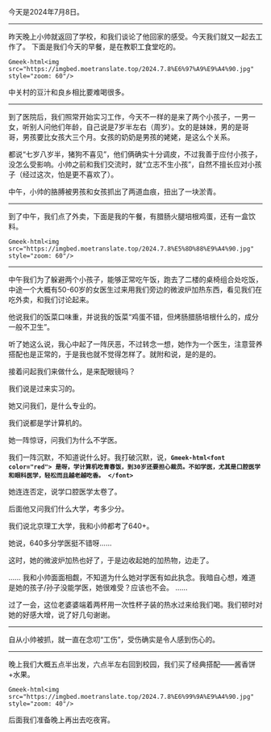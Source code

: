 今天是2024年7月8日。

---

昨天晚上小帅就返回了学校，和我们谈论了他回家的感受。今天我们就又一起去工作了。
下面是我们今天的早餐，是在教职工食堂吃的。

`Gmeek-html<img src="https://imgbed.moetranslate.top/2024.7.8%E6%97%A9%E9%A4%90.jpg" style="zoom: 60"/>`

中关村的豆汁和良乡相比要难喝很多。

---

到了医院后，我们照常开始实习工作，今天不一样的是来了两个小孩子，一男一女，听别人问他们年龄，自己说是7岁半左右（周岁）。女的是妹妹，男的是哥哥，男孩要比女孩大三个月。女孩的奶奶是男孩的姥姥，是这么个关系。

都说“七岁八岁半，猪狗不喜见”，他们俩确实十分调皮，不过我善于应付小孩子，没怎么受影响。小帅之前和我们交流时，就“立志不生小孩”，自然不擅长应对小孩子（经过这次，怕是更不喜欢了）。

中午，小帅的胳膊被男孩和女孩抓出了两道血痕，扭出了一块淤青。

---

到了中午，我们点了外卖，下面是我的午餐，有腊肠火腿培根鸡蛋，还有一盒饮料。

`Gmeek-html<img src="https://imgbed.moetranslate.top/2024.7.8%E5%8D%88%E9%A4%90.jpg" style="zoom: 60"/>`

---

中午我们为了躲避两个小孩子，能够正常吃午饭，跑去了二楼的桌椅组合处吃饭，中途一个大概有50-60岁的女医生过来用我们旁边的微波炉加热东西，看见我们在吃外卖，和我们讨论起来。

他说我们的饭菜口味重，并说我的饭菜“鸡蛋不错，但烤肠腊肠培根什么的，成分一般不卫生”。

听了她这么说，我心中起了一阵厌恶，不过转念一想，她作为一个医生，注意营养搭配也是正常的，于是我也就不觉得怎样了。就附和说，是的是的。

接着问起我们来做什么，是来配眼镜吗？

我们说是过来实习的。

她又问我们，是什么专业的。

我们说都是学计算机的。

她一阵惊讶，问我们为什么不学医。

我们一阵沉默，不知道说什么好。我打破沉默，说，**`Gmeek-html<font color="red"> 是呀，学计算机吃青春饭，到30岁还要担心裁员。不如学医，尤其是口腔医学和眼科医学，轻松而且越老越吃香。 </font>`**

她连连否定，说学口腔医学太卷了。

后面他又问我们什么大学，考多少分。

我们说北京理工大学，我和小帅都考了640+。

她说，640多分学医挺不错呀......

这时，她的微波炉加热也好了，于是边收起她的加热物，边走了。

......
我和小帅面面相觑，不知道为什么她对学医有如此执念。我暗自心想，难道是她的孩子/孙子没能学医，她很难受？应该也不会。
......

过了一会，这位老婆婆端着两杯用一次性杯子装的热水过来给我们喝。我们顿时对她的好感大增，说了好几句谢谢。

---

自从小帅被抓，就一直在念叨“工伤”，受伤确实是令人感到伤心的。

---

晚上我们大概五点半出发，六点半左右回到校园，我们买了经典搭配——酱香饼+水果。

`Gmeek-html<img src="https://imgbed.moetranslate.top/2024.7.8%E6%99%9A%E9%A4%90.jpg" style="zoom: 40"/>`

后面我们准备晚上再出去吃夜宵。

